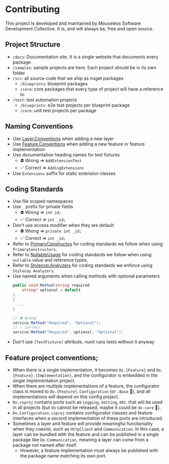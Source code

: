 # Contributing

This project is developed and maintained by Mouseless Software Development
Collective. It is, and will always be, free and open source.

## Project Structure

- `/docs`: Documentation site. It is a single website that documents every
  package
- `/samples`: sample projects are here. Each project should be in its own
  folder
- `/src`: all source code that we ship as nuget packages
  - `/blueprints`: blueprint packages
  - `/core`: core packages that every type of project will have a reference to
- `/test`: test automation projects
  - `/blueprints`: e2e test projects per blueprint package
  - `/core`: unit test projects per package

## Naming Conventions

- Use [Layer.Conventions](https://github.com/mouseless/do/tree/main/docs/architecture/layer.md) 
  when adding a new layer
- Use [Feature.Conventions](https://github.com/mouseless/do/tree/main/docs/architecture/feature.md) 
  when adding a new feature or feature implementation
- Use documentation heading names for text fixtures
  - ⛔ Wrong => `AddExtensionTest`
  - ✅ Correct => `AddingExtensions`
- Use `Extensions` suffix for static extension classes

## Coding Standards

- Use file scoped namespaces
- Use `_` prefix for private fields
  - ⛔ Wrong => `int id;`
  - ✅ Correct => `int _id;`
- Don't use access modifier when they are default
  - ⛔ Wrong => `private int _id;`
  - ✅ Correct => `int _id;`  
- Refer to [PrimaryConstructos](https://github.com/mouseless/learn-dotnet/tree/main/primary-constructor/README.md)
  for coding standards we follow when using `PrimaryConstructors`.
- Refer to [NullableUsage](https://github.com/mouseless/learn-dotnet/tree/main/nullable-usage/README.md)
  for coding standards we follow when using `nullable` value and reference 
  types.
- Refer to [Stylecop.Analyzers](https://github.com/mouseless/learn-dotnet/tree/main/analyzers/README.md)
  for coding standards we enforce using `Stylecop Analyzers`.
- Use named arguments when calling methods with optional parameters
  ```csharp
  public void Method(string required
      string? optional = default
  )
  { 
    ... 
  }

  // ⛔ Wrong
  service.Method("Required", "Optional");
  // ✅ Correct
  service.Method("Required", optional: "Optional");
  ``` 
- Don't use `[TestFixture]` attribute, nunit runs tests without it anyway

## Feature project conventions;

- When there is a single implementation, it becomes `Do.{Feature}` and
  `Do.{Feature}.{Implementation}`, and the configurator is embedded in the
  single implementation project.
- When there are multiple implementations of a feature, the configurator class
  is moved to `Do.{Feature}.Configuration` (or `.Base` :thinking:), and all
  implementations will depend on this config project.
- `Do.csproj` contains ports such as `Logging`, `Setting`, etc. that will be
  used in all projects (but `do` cannot be released, maybe it could be
  `do-core` :thinking:).
- `Do.Configuration.csproj` contains configurator classes and feature
  interfaces when a second implementation of these ports are introduced.
- Sometimes a layer and feature will provide meaningful functionality when they
  coexist, such as `HttpClient` and `Communication`. In this case, a layer can
  be bundled with the feature and can be published in a single package like 
  `Do.Communication`, meaning a layer can come from a package not named after 
  itself.
  - However, a feature implementation must always be published with the package
    name matching its own port.